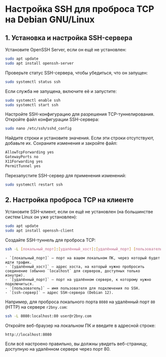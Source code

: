 # Настройка SSH для проброса TCP на Debian GNU/Linux

## 1. Установка и настройка SSH-сервера
Установите OpenSSH Server, если он ещё не установлен:
```bash
sudo apt update
sudo apt install openssh-server
```
Проверьте статус SSH-сервера, чтобы убедиться, что он запущен:
```bash
sudo systemctl status ssh
```
Если служба не запущена, включите её и запустите:
```bash
sudo systemctl enable ssh
sudo systemctl start ssh
```
Настройте SSH-конфигурацию для разрешения TCP-туннелирования.
Откройте файл конфигурации SSH-сервера:
```bash
sudo nano /etc/ssh/sshd_config
```
Найдите строки и установите значения. Если эти строки отсутствуют, добавьте их. Сохраните изменения и закройте файл:
```bash
AllowTcpForwarding yes
GatewayPorts no
X11Forwarding yes
PermitTunnel yes
```
Перезапустите SSH-сервер для применения изменений:
```bash
sudo systemctl restart ssh
```

## 2. Настройка проброса TCP на клиенте
Установите SSH-клиент, если он ещё не установлен (на большинстве систем Linux он уже установлен):
```bash
sudo apt update
sudo apt install openssh-client
```

Создайте SSH-туннель для проброса TCP:
```bash
ssh -L [локальный_порт]:[удалённый_хост]:[удалённый_порт] [пользователь]@[ssh-сервер]
```
    - `[локальный_порт]` — порт на вашем локальном ПК, через который будет идти трафик.
    - `[удалённый_хост]` — адрес хоста, на который нужно пробросить соединение (обычно `localhost` для серверов, доступных только изнутри).
    - `[удалённый_порт]` — порт на удалённом сервере, к которому нужно подключиться.
    - `[пользователь]` — имя пользователя для подключения по SSH.
    - `[ssh-сервер]` — адрес SSH-сервера (Debian 12).
Например, для проброса локального порта `8080` на удалённый порт `80` (HTTP) на сервере `r2bny.com`:
```bash
ssh -L 8080:localhost:80 user@r2bny.com
```
Откройте веб-браузер на локальном ПК и введите в адресной строке:
```
http://localhost:8080
```
Если всё настроено правильно, вы должны увидеть веб-страницу, доступную на удалённом сервере через порт 80.


